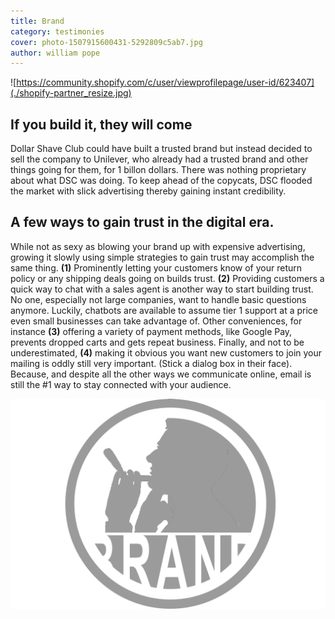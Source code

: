 ```yaml
---
title: Brand
category: testimonies
cover: photo-1507915600431-5292809c5ab7.jpg
author: william pope
---
```


![https://community.shopify.com/c/user/viewprofilepage/user-id/623407](./shopify-partner_resize.jpg)

## If you build it, they will come
Dollar Shave Club could have built a trusted brand but instead decided to sell the company to Unilever, who already had a trusted brand and other things going for them, for 1 billon dollars. There was nothing proprietary about what DSC was doing. To keep ahead of the copycats, DSC flooded the market with slick advertising thereby gaining instant credibility.

## A few ways to gain trust in the digital era.
While not as sexy as blowing your brand up with expensive advertising, growing it slowly using simple strategies to gain trust may accomplish the same thing. **(1)** Prominently letting your customers know of your return policy or any shipping deals going on builds trust. **(2)** Providing customers a quick way to chat with a sales agent is another way to start building trust. No one, especially not large companies, want to handle basic questions anymore. Luckily, chatbots are available to assume tier 1 support at a price even small businesses can take advantage of. Other conveniences, for instance **(3)** offering a variety of payment methods, like Google Pay, prevents dropped carts and gets repeat business. Finally, and not to be underestimated, **(4)** making it obvious you want new customers to join your mailing is oddly still very important. (Stick a dialog box in their face). Because, and despite all the other ways we communicate online, email is still the #1 way to stay connected with your audience.

![netcreative.org](./brand.png)

